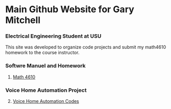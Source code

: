 # Main Github Website for Gary Mitchell
### Electrical Engineering Student at USU

This site was developed to organize code projects and submit my math4610 homework to the course instructor.

### Softwre Manuel and Homework

1. [Math 4610](https://gbmitchell.github.io/math4610/main)


### Voice Home Automation Project

2. [Voice Home Automation Codes](https://gbmitchell.github.io/Voice-Home-Automation/)
